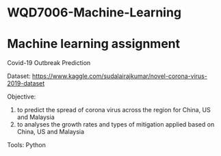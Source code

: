 # WQD7006-Machine-Learning

Machine learning assignment
===================
Covid-19 Outbreak Prediction

Dataset: https://www.kaggle.com/sudalairajkumar/novel-corona-virus-2019-dataset

Objective:
1) to predict the spread of corona virus across the region for China, US and Malaysia
2) to analyses the growth rates and types of mitigation applied based on China, US and Malaysia

Tools: Python

